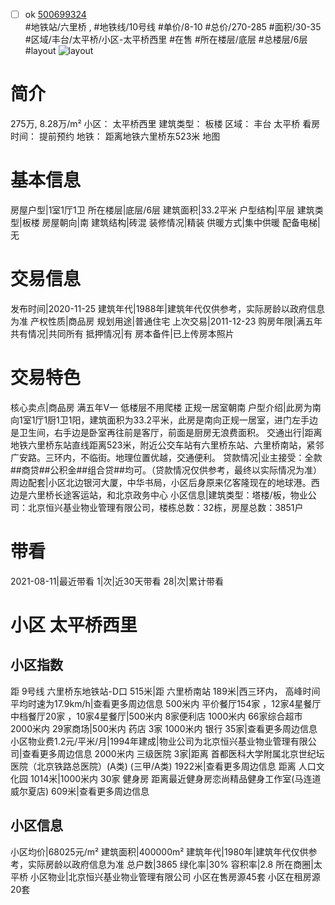 - [ ] ok [500699324](https://bj.5i5j.com/ershoufang/500699324.html)  
 #地铁站/六里桥 ,  #地铁线/10号线
#单价/8-10 #总价/270-285 #面积/30-35   #区域/丰台/太平桥/小区-太平桥西里 #在售 #所在楼层/底层 #总楼层/6层 #layout 
![layout](http://image2.5i5j.com//group1/M00/EE/1D/CgqJMV7KUWOAfvPZAAMpQE36udk463.jpg_P5.jpg) 
# 简介 
 275万,  8.28万/m² 
小区： 太平桥西里
建筑类型： 板楼
区域： 丰台 太平桥
看房时间： 提前预约
地铁： 距离地铁六里桥东523米 地图
# 基本信息 
 房屋户型|1室1厅1卫
所在楼层|底层/6层
建筑面积|33.2平米
户型结构|平层
建筑类型|板楼
房屋朝向|南
建筑结构|砖混
装修情况|精装
供暖方式|集中供暖
配备电梯|无
# 交易信息 
 发布时间|2020-11-25
建筑年代|1988年|建筑年代仅供参考，实际房龄以政府信息为准
产权性质|商品房
规划用途|普通住宅
上次交易|2011-12-23
购房年限|满五年
共有情况|共同所有
抵押情况|有
房本备件|已上传房本照片
# 交易特色 
 核心卖点|商品房 满五年V一 低楼层不用爬楼 正规一居室朝南
户型介绍|此房为南向1室1厅1厨1卫1阳，建筑面积为33.2平米，此房是南向正规一居室，进门左手边是卫生间，右手边是卧室再往前是客厅，前面是厨房无浪费面积。
交通出行|距离地铁六里桥东站直线距离523米，附近公交车站有六里桥东站、六里桥南站，紧邻广安路。三环内，不临街。地理位置优越，交通便利。
贷款情况|业主接受：全款##商贷##公积金##组合贷##均可。（贷款情况仅供参考，最终以实际情况为准）
周边配套|小区北边银河大厦，中华书局，小区后身原来亿客隆现在的地球港。西边是六里桥长途客运站，和北京政务中心
小区信息|建筑类型：塔楼/板，物业公司：北京恒兴基业物业管理有限公司，楼栋总数：32栋，房屋总数：3851户
# 带看 
 2021-08-11|最近带看	 1|次|近30天带看	 28|次|累计带看
# 小区 太平桥西里
## 小区指数 
 距 9号线 六里桥东地铁站-D口 515米|距 六里桥南站 189米|西三环内， 高峰时间平均时速为17.9km/h|查看更多周边信息
500米内 平价餐厅154家 ，12家4星餐厅
中档餐厅20家 ，10家4星餐厅|500米内 8家便利店
1000米内 66家综合超市
2000米内 29家商场|500米内 药店 3家
1000米内 银行 35家|查看更多周边信息
小区物业费1.2元/平米/月|1994年建成|物业公司为北京恒兴基业物业管理有限公司|查看更多周边信息
2000米内 三级医院 3家|距离 首都医科大学附属北京世纪坛医院（北京铁路总医院）(A类) (三甲/A类) 1922米|查看更多周边信息
距离 人口文化园 1014米|1000米内 30家 健身房
距离最近健身房恋尚精品健身工作室(马连道威尔夏店) 609米|查看更多周边信息
## 小区信息 
 小区均价|68025元/m²
建筑面积|400000m²
建筑年代|1980年|建筑年代仅供参考，实际房龄以政府信息为准
总户数|3865
绿化率|30%
容积率|2.8
所在商圈|太平桥
小区物业|北京恒兴基业物业管理有限公司
小区在售房源45套
小区在租房源20套
